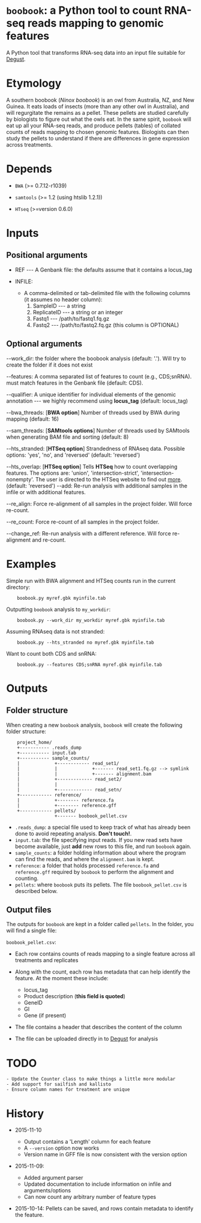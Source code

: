 # `boobook`: a Python tool to count RNA-seq reads mapping to genomic features
A Python tool that transforms RNA-seq data into an input file suitable for
[Degust](http://vicbioinformatics.com/degust/index.html).

# Etymology

A southern boobook (*Ninox boobook*) is an owl from Australia, NZ, and New Guinea.
It eats loads of insects (more than any other owl in Australia), and will
regurgitate the remains as a pellet. These pellets are studied carefully by
biologists to figure out what the owls eat. In the same spirit, `boobook` will
eat up all your RNA-seq reads, and produce pellets (tables) of collated counts
of reads mapping to chosen genomic features. Biologists can then study the pellets
to understand if there are differences in gene expression across treatments.

# Depends
* `BWA` (>= 0.7.12-r1039)

* `samtools` (>= 1.2 (using htslib 1.2.1))

* `HTseq` (>=version 0.6.0)

# Inputs

## Positional arguments
* REF --- A Genbank file: the defaults assume that it contains a locus_tag

* INFILE:

    * A comma-delimited or tab-delimited file with the following columns
    (it assumes no header column):
      1. SampleID --- a string
      2. ReplicateID --- a string or an integer
      4. Fastq1 --- /path/to/fastq1.fq.gz
      5. Fastq2 --- /path/to/fastq2.fq.gz (this column is OPTIONAL)

## Optional arguments
--work_dir: the folder where the boobook analysis (default: '.'). Will try to
            create the folder if it does not exist

--features: A comma separated list of features to count (e.g., CDS;snRNA). must
            match features in the Genbank file (default: CDS).

--qualifier: A unique identifier for individual elements of the genomic
             annotation --- we highly recommend using **locus_tag**
             (default: locus_tag)

--bwa_threads: [**BWA option**] Number of threads used by BWA during mapping
               (default: 16)

--sam_threads: [**SAMtools options**] Number of threads used by SAMtools when
               generating BAM file and sorting (default: 8)

--hts_stranded: [**HTSeq option**] Strandedness of RNAseq data. Possible options:
                'yes', 'no', and 'reversed' (default: 'reversed')

--hts_overlap: [**HTSeq option**] Tells **HTSeq** how to count overlapping features.
                The options are: 'union', 'intersection-strict', 'intersection-nonempty'.
                The user is directed to the HTSeq website to find out [more](http://www-huber.embl.de/users/anders/HTSeq/doc/count.html).
                (default: 'reversed')
--add: Re-run analysis with additional samples in the infile or with additional
        features.

--re_align: Force re-alignment of all samples in the project folder. Will force
            re-count.

--re_count: Force re-count of all samples in the project folder.

--change_ref: Re-run analysis with a different reference. Will force re-alignment
              and re-count.

# Examples

Simple run with BWA alignment and HTSeq counts run in the current directory:

        boobook.py myref.gbk myinfile.tab

Outputting `boobook` analysis to `my_workdir`:

        boobook.py --work_dir my_workdir myref.gbk myinfile.tab

Assuming RNAseq data is not stranded:

        boobook.py --hts_stranded no myref.gbk myinfile.tab

Want to count both CDS and  snRNA:

        boobook.py --features CDS;snRNA myref.gbk myinfile.tab

# Outputs

## Folder structure

When creating a new `boobook` analysis, `boobook` will create the following
folder structure:

        project_home/
        +----------- .reads_dump
        +----------- input.tab
        +----------- sample_counts/
        |             +------------ read_set1/
        |             |             +------- read_set1.fq.gz --> symlink
        |             |             +------- alignment.bam
        |             +------------- read_set2/
        |             |
        |             +------------- read_setn/
        +------------ reference/
        |             +-------- reference.fa
        |             +-------- reference.gff
        +------------ pellets/
                      +------- boobook_pellet.csv

* `.reads_dump`: a special file used to keep track of what has already been done
to avoid repeating analysis. **Don't touch!**.
* `input.tab`: the file specifying input reads. If you new read sets have become
available, just **add** new rows to this file, and run `boobook` again.
* `sample_counts`: a folder holding information about where the program can
find the reads, and where the `alignment.bam` is kept.
* `reference`: a folder that holds processed `reference.fa` and `reference.gff`
required by `boobook` to perform the alignment and counting.
* `pellets`: where `boobook` puts its pellets. The file `boobook_pellet.csv` is
described below.

## Output files

The outputs for `boobook` are kept in a folder called `pellets`. In the folder,
you will find a single file:

`boobook_pellet.csv`:

* Each row contains counts of reads mapping to a single feature across all
 treatments and replicates
* Along with the count, each row has metadata that can help identify the
feature. At the moment these include:
    - locus_tag
    - Product description (**this field is quoted**)
    - GeneID
    - GI
    - Gene (if present)


* The file contains a header that describes the content of the column
* The file can be uploaded directly in to
[Degust](http://vicbioinformatics.com/degust/index.html) for analysis

<!--
stats.text

    * some QC data
-->
# TODO
    - Update the Counter class to make things a little more modular
    - Add support for sailfish and kallisto
    - Ensure column names for treatment are unique

# History
* 2015-11-10
    - Output contains a 'Length' column for each feature
    - A `--version` option now works
    - Version name in GFF file is now consistent with the version option

* 2015-11-09:
    - Added argument parser
    - Updated documentation to include information on infile and arguments/options
    - Can now count any arbitrary number of feature types


* 2015-10-14: Pellets can be saved, and rows contain metadata to identify the
feature.
